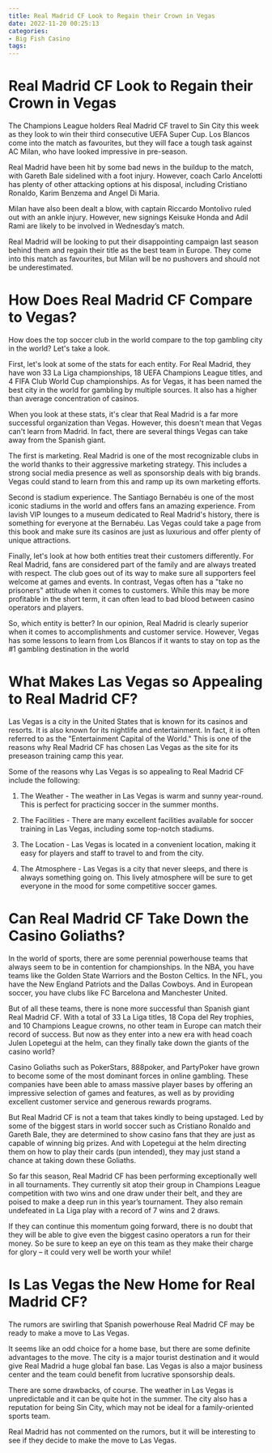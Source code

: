 ```yaml
---
title: Real Madrid CF Look to Regain their Crown in Vegas
date: 2022-11-20 00:25:13
categories:
- Big Fish Casino
tags:
---
```



#  Real Madrid CF Look to Regain their Crown in Vegas

The Champions League holders Real Madrid CF travel to Sin City this week as they look to win their third consecutive UEFA Super Cup. Los Blancos come into the match as favourites, but they will face a tough task against AC Milan, who have looked impressive in pre-season.

Real Madrid have been hit by some bad news in the buildup to the match, with Gareth Bale sidelined with a foot injury. However, coach Carlo Ancelotti has plenty of other attacking options at his disposal, including Cristiano Ronaldo, Karim Benzema and Angel Di Maria.

Milan have also been dealt a blow, with captain Riccardo Montolivo ruled out with an ankle injury. However, new signings Keisuke Honda and Adil Rami are likely to be involved in Wednesday’s match.

Real Madrid will be looking to put their disappointing campaign last season behind them and regain their title as the best team in Europe. They come into this match as favourites, but Milan will be no pushovers and should not be underestimated.

#  How Does Real Madrid CF Compare to Vegas?

How does the top soccer club in the world compare to the top gambling city in the world? Let's take a look.

First, let's look at some of the stats for each entity. For Real Madrid, they have won 33 La Liga championships, 18 UEFA Champions League titles, and 4 FIFA Club World Cup championships. As for Vegas, it has been named the best city in the world for gambling by multiple sources. It also has a higher than average concentration of casinos.

When you look at these stats, it's clear that Real Madrid is a far more successful organization than Vegas. However, this doesn't mean that Vegas can't learn from Madrid. In fact, there are several things Vegas can take away from the Spanish giant.

The first is marketing. Real Madrid is one of the most recognizable clubs in the world thanks to their aggressive marketing strategy. This includes a strong social media presence as well as sponsorship deals with big brands. Vegas could stand to learn from this and ramp up its own marketing efforts.

Second is stadium experience. The Santiago Bernabéu is one of the most iconic stadiums in the world and offers fans an amazing experience. From lavish VIP lounges to a museum dedicated to Real Madrid's history, there is something for everyone at the Bernabéu. Las Vegas could take a page from this book and make sure its casinos are just as luxurious and offer plenty of unique attractions.

 Finally, let's look at how both entities treat their customers differently. For Real Madrid, fans are considered part of the family and are always treated with respect. The club goes out of its way to make sure all supporters feel welcome at games and events. In contrast, Vegas often has a "take no prisoners" attitude when it comes to customers. While this may be more profitable in the short term, it can often lead to bad blood between casino operators and players.

So, which entity is better? In our opinion, Real Madrid is clearly superior when it comes to accomplishments and customer service. However, Vegas has some lessons to learn from Los Blancos if it wants to stay on top as the #1 gambling destination in the world

#  What Makes Las Vegas so Appealing to Real Madrid CF?

Las Vegas is a city in the United States that is known for its casinos and resorts. It is also known for its nightlife and entertainment. In fact, it is often referred to as the "Entertainment Capital of the World." This is one of the reasons why Real Madrid CF has chosen Las Vegas as the site for its preseason training camp this year.

Some of the reasons why Las Vegas is so appealing to Real Madrid CF include the following:

1. The Weather - The weather in Las Vegas is warm and sunny year-round. This is perfect for practicing soccer in the summer months.

2. The Facilities - There are many excellent facilities available for soccer training in Las Vegas, including some top-notch stadiums.

3. The Location - Las Vegas is located in a convenient location, making it easy for players and staff to travel to and from the city.

4. The Atmosphere - Las Vegas is a city that never sleeps, and there is always something going on. This lively atmosphere will be sure to get everyone in the mood for some competitive soccer games.

#  Can Real Madrid CF Take Down the Casino Goliaths?

In the world of sports, there are some perennial powerhouse teams that always seem to be in contention for championships. In the NBA, you have teams like the Golden State Warriors and the Boston Celtics. In the NFL, you have the New England Patriots and the Dallas Cowboys. And in European soccer, you have clubs like FC Barcelona and Manchester United.

But of all these teams, there is none more successful than Spanish giant Real Madrid CF. With a total of 33 La Liga titles, 18 Copa del Rey trophies, and 10 Champions League crowns, no other team in Europe can match their record of success. But now as they enter into a new era with head coach Julen Lopetegui at the helm, can they finally take down the giants of the casino world?

Casino Goliaths such as PokerStars, 888poker, and PartyPoker have grown to become some of the most dominant forces in online gambling. These companies have been able to amass massive player bases by offering an impressive selection of games and features, as well as by providing excellent customer service and generous rewards programs.

But Real Madrid CF is not a team that takes kindly to being upstaged. Led by some of the biggest stars in world soccer such as Cristiano Ronaldo and Gareth Bale, they are determined to show casino fans that they are just as capable of winning big prizes. And with Lopetegui at the helm directing them on how to play their cards (pun intended), they may just stand a chance at taking down these Goliaths.

So far this season, Real Madrid CF has been performing exceptionally well in all tournaments. They currently sit atop their group in Champions League competition with two wins and one draw under their belt, and they are poised to make a deep run in this year’s tournament. They also remain undefeated in La Liga play with a record of 7 wins and 2 draws.

If they can continue this momentum going forward, there is no doubt that they will be able to give even the biggest casino operators a run for their money. So be sure to keep an eye on this team as they make their charge for glory – it could very well be worth your while!

#  Is Las Vegas the New Home for Real Madrid CF?

The rumors are swirling that Spanish powerhouse Real Madrid CF may be ready to make a move to Las Vegas.

It seems like an odd choice for a home base, but there are some definite advantages to the move. The city is a major tourist destination and it would give Real Madrid a huge global fan base. Las Vegas is also a major business center and the team could benefit from lucrative sponsorship deals.

There are some drawbacks, of course. The weather in Las Vegas is unpredictable and it can be quite hot in the summer. The city also has a reputation for being Sin City, which may not be ideal for a family-oriented sports team.

Real Madrid has not commented on the rumors, but it will be interesting to see if they decide to make the move to Las Vegas.